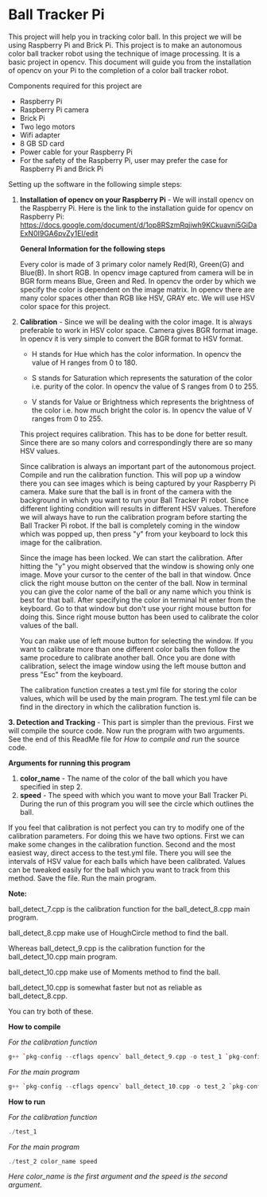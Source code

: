 Ball Tracker Pi
================

This project will help you in tracking color ball. In this project we will be using Raspberry Pi and Brick Pi. This project is to make an autonomous color ball tracker robot using the technique of image processing. It is a basic project in opencv. This document will guide you from the installation of opencv on your Pi to the completion of a color ball tracker robot.

Components required for this project are
- Raspberry Pi
- Raspberry Pi camera
- Brick Pi
- Two lego motors
- Wifi adapter 
- 8 GB SD card
- Power cable for your Raspberry Pi
- For the safety of the Raspberry Pi, user may prefer the case for Raspberry Pi and Brick Pi  

	
Setting up the software in the following simple steps:

1. **Installation of opencv on your Raspberry Pi** - We will install opencv on the Raspberry Pi. Here is the link to the installation guide for opencv on Raspberry Pi: https://docs.google.com/document/d/1op8RSzmRqjiwh9KCkuavni5GiDaExN0I9GA6pvZy1EI/edit 
	
	**General Information for the following steps** 
    
	Every color is made of 3 primary color namely Red(R), Green(G) and Blue(B). In short RGB. In opencv image captured from camera will be in BGR form means Blue, Green and Red. In opencv the order by which we specify the color is dependent on the image matrix.
	In opencv there are many color spaces other than RGB like HSV, GRAY etc. We will use HSV color space for this project.

2. **Calibration** - Since we will be dealing with the color image. It is always preferable to work in HSV color space. Camera gives BGR format image. In opencv it is very simple to convert the BGR format to HSV format.
	
	* H stands for Hue which has the color information. In opencv the value of H ranges from 0 to 180.

	* S stands for Saturation which represents the saturation of the color i.e. purity of the color. In opencv the value of S ranges from 0 to 255.

	* V stands for Value or Brightness which represents the brightness of the color i.e. how much bright the color is. In opencv the value of V ranges from 0 to 255.
		
	This project requires calibration. This has to be done for better result. Since there are so many colors and correspondingly there are so many HSV values.
		
	Since calibration is always an important part of the autonomous project. Compile and run the calibration function. This will pop up a window there you can see images which is being captured by your Raspberry Pi camera. Make sure that the ball is in front of the camera with the background in which you want to run your Ball Tracker Pi robot. Since different lighting condition will results in different HSV values. Therefore we will always have to run the calibration program before starting the Ball Tracker Pi robot. If the ball is completely coming in the window which was popped up, then press "y" from your keyboard to lock this image for the calibration.
		
	Since the image has been locked. We can start the calibration. After hitting the "y" you might observed that the window is showing only one image. Move your cursor to the center of the ball in that window. Once click the right mouse button on the center of the ball.	Now in terminal you can give the color name of the ball or any 	name which you think is best for that ball. After specifying the color in terminal hit enter from the keyboard. Go to that window but don't use your right mouse button for doing this. Since right mouse button has been used to calibrate the color values of the ball.
		
	You can make use of left mouse button for selecting the window. If you want to calibrate more than one different color balls then follow the same procedure to calibrate another ball. Once you are done with calibration, select the image window using the left mouse button and press "Esc" from the keyboard.
        
	The calibration function creates a test.yml file for storing the color values, which will be used by the main program. The test.yml file can be find in the directory in which the calibration function is.
        
**3. Detection and Tracking** - This part is simpler than the previous. First we will compile the source code. Now run the program with two arguments. See the end of this ReadMe file for *How to compile and run* the source code. 
	
**Arguments for running this program**

1. **color_name** - The name of the color of the ball which you have specified in step 2.
2. **speed** - The speed with which you want to move your Ball Tracker Pi. During the run of this program you will see the circle which outlines the ball.


If you feel that calibration is not perfect you can try to modify one of the calibration parameters. For doing this we have two options. First we can make some changes in the calibration function. Second and the most easiest way, direct access to the test.yml file. There you will see the intervals of HSV value for each balls which have been calibrated. Values can be tweaked easily for the ball which you want to track from this method. Save the file. Run the main program. 

**Note:**

ball_detect_7.cpp is the calibration function for the ball_detect_8.cpp main program.

ball_detect_8.cpp make use of HoughCircle method to find the ball.
			
Whereas ball_detect_9.cpp is the calibration function for the ball_detect_10.cpp main program.

ball_detect_10.cpp make use of Moments method to find the ball. 

ball_detect_10.cpp is somewhat faster but not as reliable as ball_detect_8.cpp.
			
You can try both of these.

**How to compile**

*For the calibration function*
```C++
g++ `pkg-config --cflags opencv` ball_detect_9.cpp -o test_1 `pkg-config --libs opencv` -I/home/pi/git/robidouille/raspicam_cv -L/home/pi/git/robidouille/raspicam_cv -lraspicamcv -L/home/pi/git/raspberrypi/userland/build/lib -lmmal_core -lmmal -l mmal_util -lvcos -lbcm_host
```
*For the main program*
```C++
g++ `pkg-config --cflags opencv` ball_detect_10.cpp -o test_2 `pkg-config --libs opencv` -I/home/pi/git/robidouille/raspicam_cv -L/home/pi/git/robidouille/raspicam_cv -lraspicamcv -L/home/pi/git/raspberrypi/userland/build/lib -lmmal_core -lmmal -l mmal_util -lvcos -lbcm_host -lrt -lm -L/usr/local/lib -lwiringPi
```

**How to run**

*For the calibration function*
```C++
./test_1
```
*For the main program*
```C++
./test_2 color_name speed
```
*Here color_name is the first argument and the speed is the second argument.*
